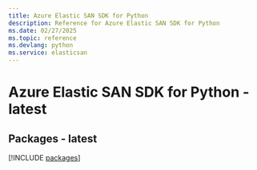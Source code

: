 ```yaml
---
title: Azure Elastic SAN SDK for Python
description: Reference for Azure Elastic SAN SDK for Python
ms.date: 02/27/2025
ms.topic: reference
ms.devlang: python
ms.service: elasticsan
---
```

# Azure Elastic SAN SDK for Python - latest
## Packages - latest
[!INCLUDE [packages](elastic-san-index.md)]